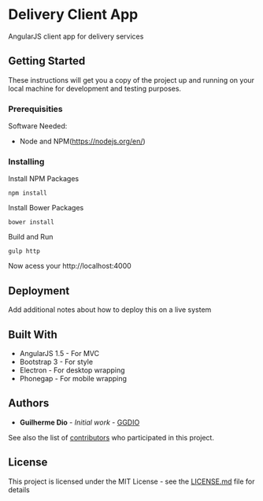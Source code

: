 # Delivery Client App

AngularJS client app for delivery services

## Getting Started

These instructions will get you a copy of the project up and running on your local machine for development and testing purposes.

### Prerequisities

Software Needed:
* Node and NPM(https://nodejs.org/en/)


### Installing

Install NPM Packages

```
npm install
```

Install Bower Packages

```
bower install
```

Build and Run

```
gulp http
```

Now acess your http://localhost:4000

## Deployment

Add additional notes about how to deploy this on a live system

## Built With

* AngularJS 1.5 - For MVC
* Bootstrap 3 - For style
* Electron - For desktop wrapping
* Phonegap - For mobile wrapping

## Authors

* **Guilherme Dio** - *Initial work* - [GGDIO](http://guilhermedio.com)

See also the list of [contributors](https://github.com/your/project/contributors) who participated in this project.

## License

This project is licensed under the MIT License - see the [LICENSE.md](LICENSE.md) file for details
